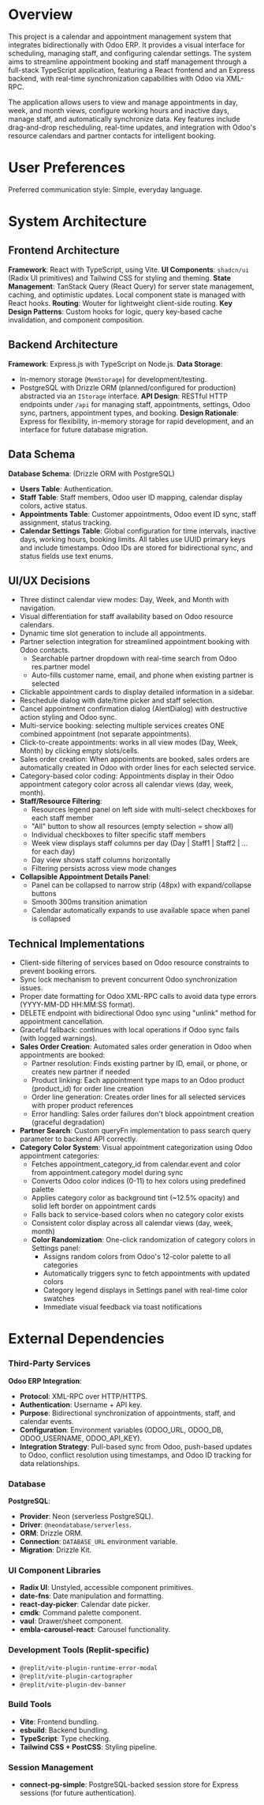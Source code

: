 # Overview

This project is a calendar and appointment management system that integrates bidirectionally with Odoo ERP. It provides a visual interface for scheduling, managing staff, and configuring calendar settings. The system aims to streamline appointment booking and staff management through a full-stack TypeScript application, featuring a React frontend and an Express backend, with real-time synchronization capabilities with Odoo via XML-RPC.

The application allows users to view and manage appointments in day, week, and month views, configure working hours and inactive days, manage staff, and automatically synchronize data. Key features include drag-and-drop rescheduling, real-time updates, and integration with Odoo's resource calendars and partner contacts for intelligent booking.

# User Preferences

Preferred communication style: Simple, everyday language.

# System Architecture

## Frontend Architecture

**Framework**: React with TypeScript, using Vite.
**UI Components**: `shadcn/ui` (Radix UI primitives) and Tailwind CSS for styling and theming.
**State Management**: TanStack Query (React Query) for server state management, caching, and optimistic updates. Local component state is managed with React hooks.
**Routing**: Wouter for lightweight client-side routing.
**Key Design Patterns**: Custom hooks for logic, query key-based cache invalidation, and component composition.

## Backend Architecture

**Framework**: Express.js with TypeScript on Node.js.
**Data Storage**:
- In-memory storage (`MemStorage`) for development/testing.
- PostgreSQL with Drizzle ORM (planned/configured for production) abstracted via an `IStorage` interface.
**API Design**: RESTful HTTP endpoints under `/api` for managing staff, appointments, settings, Odoo sync, partners, appointment types, and booking.
**Design Rationale**: Express for flexibility, in-memory storage for rapid development, and an interface for future database migration.

## Data Schema

**Database Schema**: (Drizzle ORM with PostgreSQL)
- **Users Table**: Authentication.
- **Staff Table**: Staff members, Odoo user ID mapping, calendar display colors, active status.
- **Appointments Table**: Customer appointments, Odoo event ID sync, staff assignment, status tracking.
- **Calendar Settings Table**: Global configuration for time intervals, inactive days, working hours, booking limits.
All tables use UUID primary keys and include timestamps. Odoo IDs are stored for bidirectional sync, and status fields use text enums.

## UI/UX Decisions
- Three distinct calendar view modes: Day, Week, and Month with navigation.
- Visual differentiation for staff availability based on Odoo resource calendars.
- Dynamic time slot generation to include all appointments.
- Partner selection integration for streamlined appointment booking with Odoo contacts.
  - Searchable partner dropdown with real-time search from Odoo res.partner model
  - Auto-fills customer name, email, and phone when existing partner is selected
- Clickable appointment cards to display detailed information in a sidebar.
- Reschedule dialog with date/time picker and staff selection.
- Cancel appointment confirmation dialog (AlertDialog) with destructive action styling and Odoo sync.
- Multi-service booking: selecting multiple services creates ONE combined appointment (not separate appointments).
- Click-to-create appointments: works in all view modes (Day, Week, Month) by clicking empty slots/cells.
- Sales order creation: When appointments are booked, sales orders are automatically created in Odoo with order lines for each selected service.
- Category-based color coding: Appointments display in their Odoo appointment category color across all calendar views (day, week, month).
- **Staff/Resource Filtering**: 
  - Resources legend panel on left side with multi-select checkboxes for each staff member
  - "All" button to show all resources (empty selection = show all)
  - Individual checkboxes to filter specific staff members
  - Week view displays staff columns per day (Day | Staff1 | Staff2 | ... for each day)
  - Day view shows staff columns horizontally
  - Filtering persists across view mode changes
- **Collapsible Appointment Details Panel**:
  - Panel can be collapsed to narrow strip (48px) with expand/collapse buttons
  - Smooth 300ms transition animation
  - Calendar automatically expands to use available space when panel is collapsed

## Technical Implementations
- Client-side filtering of services based on Odoo resource constraints to prevent booking errors.
- Sync lock mechanism to prevent concurrent Odoo synchronization issues.
- Proper date formatting for Odoo XML-RPC calls to avoid data type errors (YYYY-MM-DD HH:MM:SS format).
- DELETE endpoint with bidirectional Odoo sync using "unlink" method for appointment cancellation.
- Graceful fallback: continues with local operations if Odoo sync fails (with logged warnings).
- **Sales Order Creation**: Automated sales order generation in Odoo when appointments are booked:
  - Partner resolution: Finds existing partner by ID, email, or phone, or creates new partner if needed
  - Product linking: Each appointment type maps to an Odoo product (product_id) for order line creation
  - Order line generation: Creates order lines for all selected services with proper product references
  - Error handling: Sales order failures don't block appointment creation (graceful degradation)
- **Partner Search**: Custom queryFn implementation to pass search query parameter to backend API correctly.
- **Category Color System**: Visual appointment categorization using Odoo appointment categories:
  - Fetches appointment_category_id from calendar.event and color from appointment.category model during sync
  - Converts Odoo color indices (0-11) to hex colors using predefined palette
  - Applies category color as background tint (~12.5% opacity) and solid left border on appointment cards
  - Falls back to service-based colors when no category color exists
  - Consistent color display across all calendar views (day, week, month)
  - **Color Randomization**: One-click randomization of category colors in Settings panel:
    - Assigns random colors from Odoo's 12-color palette to all categories
    - Automatically triggers sync to fetch appointments with updated colors
    - Category legend displays in Settings panel with real-time color swatches
    - Immediate visual feedback via toast notifications

# External Dependencies

### Third-Party Services

**Odoo ERP Integration**:
- **Protocol**: XML-RPC over HTTP/HTTPS.
- **Authentication**: Username + API key.
- **Purpose**: Bidirectional synchronization of appointments, staff, and calendar events.
- **Configuration**: Environment variables (ODOO_URL, ODOO_DB, ODOO_USERNAME, ODOO_API_KEY).
- **Integration Strategy**: Pull-based sync from Odoo, push-based updates to Odoo, conflict resolution using timestamps, and Odoo ID tracking for data relationships.

### Database

**PostgreSQL**:
- **Provider**: Neon (serverless PostgreSQL).
- **Driver**: `@neondatabase/serverless`.
- **ORM**: Drizzle ORM.
- **Connection**: `DATABASE_URL` environment variable.
- **Migration**: Drizzle Kit.

### UI Component Libraries

- **Radix UI**: Unstyled, accessible component primitives.
- **date-fns**: Date manipulation and formatting.
- **react-day-picker**: Calendar date picker.
- **cmdk**: Command palette component.
- **vaul**: Drawer/sheet component.
- **embla-carousel-react**: Carousel functionality.

### Development Tools (Replit-specific)

- `@replit/vite-plugin-runtime-error-modal`
- `@replit/vite-plugin-cartographer`
- `@replit/vite-plugin-dev-banner`

### Build Tools

- **Vite**: Frontend bundling.
- **esbuild**: Backend bundling.
- **TypeScript**: Type checking.
- **Tailwind CSS + PostCSS**: Styling pipeline.

### Session Management

- **connect-pg-simple**: PostgreSQL-backed session store for Express sessions (for future authentication).